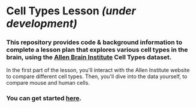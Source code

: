 # Cell Types Lesson <i>(under development)</i>
### This repository provides code & background information to complete a lesson plan that explores various cell types in the brain, using the <a href="https://alleninstitute.org/what-we-do/brain-science/">Allen Brain Institute</a> Cell Types dataset.
In the first part of the lesson, you'll interact with the Allen Institute website to compare different cell types. Then, you'll dive into the data yourself, to compare mouse and human cells.

### You can get started <a href="https://ajuavinett.github.io/CellTypesLesson/instructions">here</a>.
